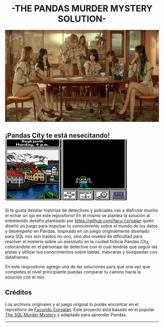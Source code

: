 # <h1 align=center> **-THE PANDAS MURDER MYSTERY SOLUTION-** </h1>
<p align="center">
<img src="./_src/AOAExcuseMeGroup1.png"  height=300>
</p>

## ¡Pandas City te está nesecitando! <img src="./_src/CARMEN12.jpg"  height=200>

Si te gusta develar historias de detectives y policiales vas a disfrutar mucho el echar un ojo en este repositorio!
En el mismo se plantea la solución al entretenido desafio planteado por https://github.com/facu-corvalan quién diseñó un juego para impulsar tu conocimiento sobre el mundo de los datos y desempeño en Pandas.
Inspirado en un juego originalmente diseñado para SQL nos son traídos no uno, sino dos niveles de dificultad para resolver el misterio sobre un asesinato en la ciudad ficticia Pandas City, colocándote en el personaje de detective con el cual tendrás que seguir las pistas y utilizar tus conocimientos sobre tablas, máscaras y búsquedas con dataframes.

En este respositorio agrego una de las soluciones para que una vez que completes el nivel principiante puedas comparar tu camino hacia la solución con el mío.

## Créditos

Los archivos originales y el juego original lo podés encontrar en el repositorio de [Facundo Corvalán](https://github.com/facu-corvalan).
Este proyecto está basado en el popular [The SQL Murder Mystery](https://mystery.knightlab.com/) y adaptado para aprender Pandas.

---
